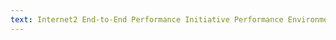 ```yaml
---
text: Internet2 End-to-End Performance Initiative Performance Environment System (E2E piPES) demonstarted at SC03, Phoenix, AZ.
---
```

